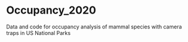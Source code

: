 # Occupancy_2020
Data and code for occupancy analysis of mammal species with camera traps in US National Parks
